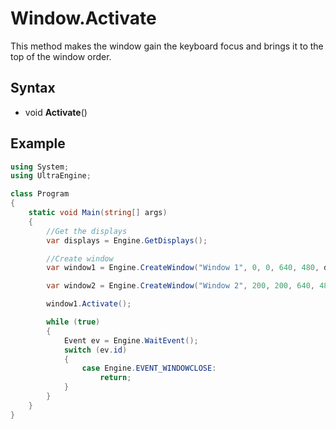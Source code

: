 # Window.Activate

This method makes the window gain the keyboard focus and brings it to the top of the window order.

## Syntax

- void **Activate**()

## Example

```csharp
using System;
using UltraEngine;

class Program
{
    static void Main(string[] args)
    {
        //Get the displays
        var displays = Engine.GetDisplays();

        //Create window
        var window1 = Engine.CreateWindow("Window 1", 0, 0, 640, 480, displays[0]);

        var window2 = Engine.CreateWindow("Window 2", 200, 200, 640, 480, displays[0]);

        window1.Activate();

        while (true)
        {
            Event ev = Engine.WaitEvent();
            switch (ev.id)
            {
                case Engine.EVENT_WINDOWCLOSE:
                    return;
            }
        }
    }
}
```